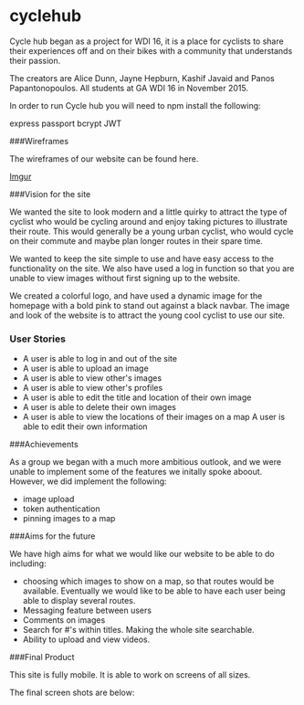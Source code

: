 # cyclehub

Cycle hub began as a project for WDI 16, it is a place for cyclists to share their experiences off and on their bikes with a community that understands their passion.

The creators are Alice Dunn, Jayne Hepburn, Kashif Javaid and 
Panos Papantonopoulos. All students at GA WDI 16 in November 2015.

In order to run Cycle hub you will need to npm install the following:

express
passport
bcrypt
JWT



###Wireframes

The wireframes of our website can be found here.

[Imgur](http://i.imgur.com/1G1KINd.png)

###Vision for the site

We wanted the site to look modern and a little quirky to attract the type of cyclist who would be cycling around and enjoy taking pictures to illustrate their route. This would generally be a young urban cyclist, who would cycle on their commute and maybe plan longer routes in their spare time. 

We wanted to keep the site simple to use and have easy access to the functionality on the site. We also have used a log in function so that you are unable to view images without first signing up to the website. 

We created a colorful logo, and have used a dynamic image for the homepage with a bold pink to stand out against a black navbar. The image and look of the website is to attract the young cool cyclist to use our site. 

### User Stories

 - A user is able to log in and out of the site
 - A user is able to upload an image
 - A user is able to view other's images 
 - A user is able to view other's profiles
 - A user is able to edit the title and location of their own image
 - A user is able to delete their own images
 - A user is able to view the locations of their images on a map
 A user is able to edit their own information

###Achievements

As a group we began with a much more ambitious outlook, and we were unable to implement some of the features we initally spoke aboout. However, we did implement the following:

- image upload
- token authentication
- pinning images to a map


###Aims for the future

We have high aims for what we would like our website to be able to do including:

- choosing which images to show on a map, so that routes would be available. Eventually we would like to be able to have each user being able to display several routes.
- Messaging feature between users
- Comments on images
- Search for #'s within titles. Making the whole site searchable.
- Ability to upload and view videos.

###Final Product

This site is fully mobile. It is able to work on screens of all sizes.

The final screen shots are below:
